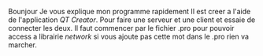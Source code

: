 Bounjour 
Je vous explique mon programme rapidement
Il est creer a l'aide de l'application _QT Creator_.
Pour faire une serveur et une client et essaie de connecter les deux.
Il faut commencer par le fichier .pro pour pouvoir access a librairie _network_ si vous ajoute pas cette mot dans le .pro rien va marcher.
